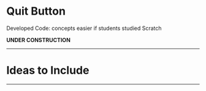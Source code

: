 # Quit Button
Developed Code: concepts easier if students studied Scratch

**UNDER CONSTRUCTION**


---

# Ideas to Include


---

